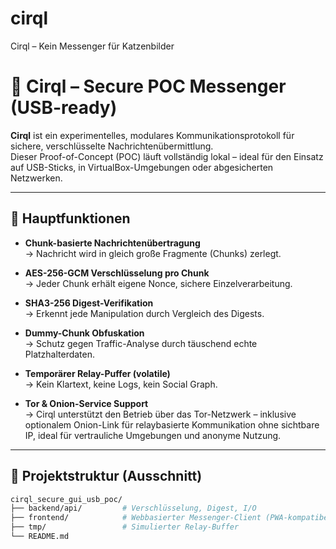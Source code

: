 # cirql
Cirql – Kein Messenger für Katzenbilder 

# 🔐 Cirql – Secure POC Messenger (USB-ready)

**Cirql** ist ein experimentelles, modulares Kommunikationsprotokoll für sichere, verschlüsselte Nachrichtenübermittlung.  
Dieser Proof-of-Concept (POC) läuft vollständig lokal – ideal für den Einsatz auf USB-Sticks, in VirtualBox-Umgebungen oder abgesicherten Netzwerken.

---

## 🧰 Hauptfunktionen

- **Chunk-basierte Nachrichtenübertragung**  
  → Nachricht wird in gleich große Fragmente (Chunks) zerlegt.

- **AES-256-GCM Verschlüsselung pro Chunk**  
  → Jeder Chunk erhält eigene Nonce, sichere Einzelverarbeitung.

- **SHA3-256 Digest-Verifikation**  
  → Erkennt jede Manipulation durch Vergleich des Digests.

- **Dummy-Chunk Obfuskation**  
  → Schutz gegen Traffic-Analyse durch täuschend echte Platzhalterdaten.

- **Temporärer Relay-Puffer (volatile)**  
  → Kein Klartext, keine Logs, kein Social Graph.

- **Tor & Onion-Service Support**  
  → Cirql unterstützt den Betrieb über das Tor-Netzwerk – inklusive optionalem Onion-Link für relaybasierte Kommunikation ohne sichtbare IP, ideal für vertrauliche Umgebungen und anonyme Nutzung.
  

---

## 📁 Projektstruktur (Ausschnitt)

```bash
cirql_secure_gui_usb_poc/
├── backend/api/         # Verschlüsselung, Digest, I/O
├── frontend/            # Webbasierter Messenger-Client (PWA-kompatibel)
├── tmp/                 # Simulierter Relay-Buffer
└── README.md

